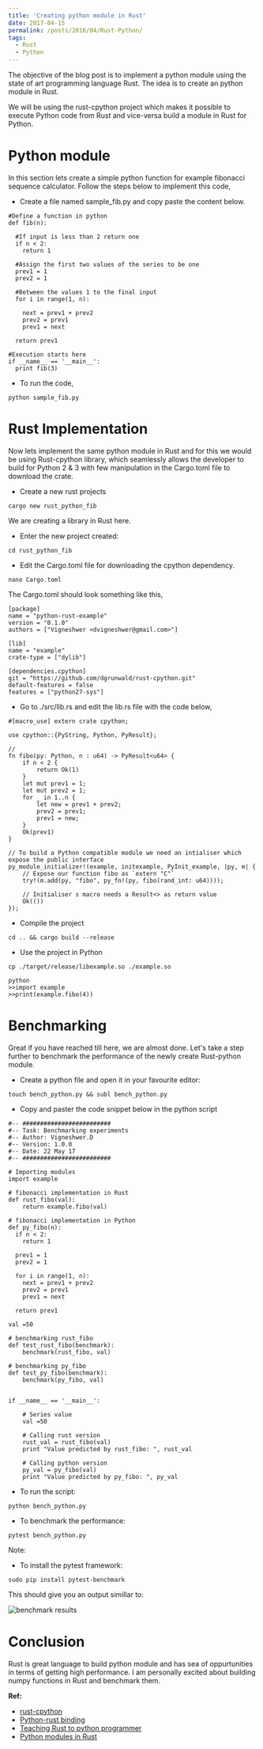 ```yaml
---
title: 'Creating python module in Rust'
date: 2017-04-15
permalink: /posts/2016/04/Rust-Python/
tags:
  - Rust
  - Python
---
```


The objective of the blog post is to implement a python module using the state of art programming language Rust. The idea is to create an python module in Rust.

We will be using the rust-cpython project which makes it possible to execute Python code from Rust and vice-versa build a module in Rust for Python.

Python module
=============

In this section lets create a simple python function for example fibonacci sequence calculator. Follow the steps below to implement this code,

* Create a file named sample_fib.py and copy paste the content below. 

~~~~
#Define a function in python
def fib(n):
  
  #If input is less than 2 return one
  if n < 2:
    return 1
  
  #Assign the first two values of the series to be one
  prev1 = 1
  prev2 = 1
  
  #Between the values 1 to the final input
  for i in range(1, n):
  
    next = prev1 + prev2
    prev2 = prev1
    prev1 = next
    
  return prev1

#Execution starts here
if __name__ == '__main__':
  print fib(3)
~~~~

* To run the code,

~~~~
python sample_fib.py
~~~~

Rust Implementation
===================

Now lets implement the same python module in Rust and for this we would be using Rust-cpython library, which seamlessly allows the developer to build for Python 2 & 3 with few manipulation in the Cargo.toml file to download the crate.

* Create a new rust projects

~~~~
cargo new rust_python_fib
~~~~

We are creating a library in Rust here.

* Enter the new project created:

~~~~
cd rust_python_fib
~~~~

*  Edit the Cargo.toml file for downloading the cpython dependency.

~~~~
nano Cargo.toml
~~~~

The Cargo.toml should look something like this,

~~~~
[package]
name = "python-rust-example"
version = "0.1.0"
authors = ["Vigneshwer <dvigneshwer@gmail.com>"]

[lib]
name = "example"
crate-type = ["dylib"]

[dependencies.cpython]
git = "https://github.com/dgrunwald/rust-cpython.git"
default-features = false
features = ["python27-sys"]

~~~~

* Go to ./src/lib.rs and edit the lib.rs file with the code below,

~~~~
#[macro_use] extern crate cpython;

use cpython::{PyString, Python, PyResult};

// 
fn fibo(py: Python, n : u64) -> PyResult<u64> {
    if n < 2 {
        return Ok(1)
    }
    let mut prev1 = 1;
    let mut prev2 = 1;
    for _ in 1..n {
        let new = prev1 + prev2;
        prev2 = prev1;
        prev1 = new;
    }
    Ok(prev1) 
}

// To build a Python compatible module we need an intialiser which expose the public interface
py_module_initializer!(example, initexample, PyInit_example, |py, m| {
    // Expose our function fibo as `extern "C"`
    try!(m.add(py, "fibo", py_fn!(py, fibo(rand_int: u64))));

    // Initialiser s macro needs a Result<> as return value
    Ok(())
});

~~~~

* Compile the project

~~~~
cd .. && cargo build --release
~~~~

* Use the project in Python

~~~~
cp ./target/release/libexample.so ./example.so

python
>>import example
>>print(example.fibo(4))
~~~~

Benchmarking
============

Great if you have reached till here, we are almost done. Let's take a step further to benchmark the performance of the newly create Rust-python module.

* Create a python file and open it in your favourite editor:

~~~~
touch bench_python.py && subl bench_python.py
~~~~

* Copy and paster the code snippet below in the python script

~~~~
#-- #########################
#-- Task: Benchmarking experiments
#-- Author: Vigneshwer.D
#-- Version: 1.0.0
#-- Date: 22 May 17
#-- #########################

# Importing modules
import example

# fibonacci implementation in Rust
def rust_fibo(val):
	return example.fibo(val)

# fibonacci implementation in Python
def py_fibo(n):
  if n < 2:
    return 1

  prev1 = 1
  prev2 = 1

  for i in range(1, n):
    next = prev1 + prev2
    prev2 = prev1
    prev1 = next
    
  return prev1

val =50

# benchmarking rust_fibo
def test_rust_fibo(benchmark):
	benchmark(rust_fibo, val)

# benchmarking py_fibo
def test_py_fibo(benchmark):
	benchmark(py_fibo, val)


if __name__ == '__main__':

	# Series value
	val =50

	# Calling rust version
	rust_val = rust_fibo(val)
	print "Value predicted by rust_fibo: ", rust_val

	# Calling python version
	py_val = py_fibo(val)
	print "Value predicted by py_fibo: ", py_val
~~~~

* To run the script: 

~~~~
python bench_python.py
~~~~

* To benchmark the performance:

~~~~
pytest bench_python.py
~~~~

Note:

* To install the pytest framework:

~~~~
sudo pip install pytest-benchmark
~~~~ 

This should give you an output simillar to:   

![benchmark results](https://github.com/MozillaIndia/RustIndia/blob/master/RainOfRust/images/rust_python_bench.png)

Conclusion
==========

Rust is great language to build python module and has sea of oppurtunities in terms of getting high performance. I am personally excited about building numpy functions in Rust and benchmark them.

**Ref:**

* [rust-cpython](https://github.com/dgrunwald/rust-cpython)
* [Python-rust binding](http://www.expobrain.net/2016/09/18/create-python-module-in-rust/)
* [Teaching Rust to python programmer](http://lucumr.pocoo.org/2015/5/27/rust-for-pythonistas/)
* [Python modules in Rust](http://ehiggs.github.io/2015/07/Python-Modules-In-Rust/)


